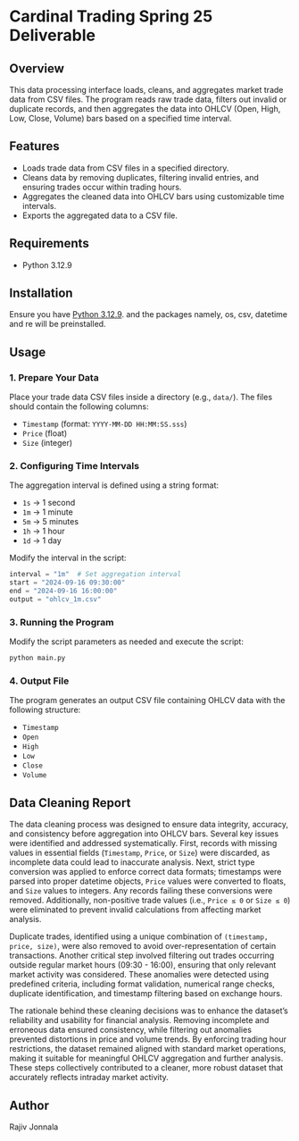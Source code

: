 # Cardinal Trading Spring 25 Deliverable

## Overview
This data processing interface loads, cleans, and aggregates market trade data from CSV files. The program reads raw trade data, filters out invalid or duplicate records, and then aggregates the data into OHLCV (Open, High, Low, Close, Volume) bars based on a specified time interval.

## Features
- Loads trade data from CSV files in a specified directory.
- Cleans data by removing duplicates, filtering invalid entries, and ensuring trades occur within trading hours.
- Aggregates the cleaned data into OHLCV bars using customizable time intervals.
- Exports the aggregated data to a CSV file.

## Requirements
- Python 3.12.9

## Installation
Ensure you have [Python 3.12.9](https://www.python.org/downloads/). and the packages namely, os, csv, datetime and re will be preinstalled.

## Usage
### 1. Prepare Your Data
Place your trade data CSV files inside a directory (e.g., `data/`). The files should contain the following columns:
- `Timestamp` (format: `YYYY-MM-DD HH:MM:SS.sss`)
- `Price` (float)
- `Size` (integer)


### 2. Configuring Time Intervals
The aggregation interval is defined using a string format:
- `1s` -> 1 second
- `1m` -> 1 minute
- `5m` -> 5 minutes
- `1h` -> 1 hour
- `1d` -> 1 day

Modify the interval in the script:
```python
interval = "1m"  # Set aggregation interval
start = "2024-09-16 09:30:00"
end = "2024-09-16 16:00:00"
output = "ohlcv_1m.csv"
```
### 3. Running the Program
Modify the script parameters as needed and execute the script:
```sh
python main.py
```

### 4. Output File
The program generates an output CSV file containing OHLCV data with the following structure:
- `Timestamp`
- `Open`
- `High`
- `Low`
- `Close`
- `Volume`


## **Data Cleaning Report**  

The data cleaning process was designed to ensure data integrity, accuracy, and consistency before aggregation into OHLCV bars. Several key issues were identified and addressed systematically. First, records with missing values in essential fields (`Timestamp`, `Price`, or `Size`) were discarded, as incomplete data could lead to inaccurate analysis. Next, strict type conversion was applied to enforce correct data formats; timestamps were parsed into proper datetime objects, `Price` values were converted to floats, and `Size` values to integers. Any records failing these conversions were removed. Additionally, non-positive trade values (i.e., `Price ≤ 0` or `Size ≤ 0`) were eliminated to prevent invalid calculations from affecting market analysis.  

Duplicate trades, identified using a unique combination of `(timestamp, price, size)`, were also removed to avoid over-representation of certain transactions. Another critical step involved filtering out trades occurring outside regular market hours (09:30 - 16:00), ensuring that only relevant market activity was considered. These anomalies were detected using predefined criteria, including format validation, numerical range checks, duplicate identification, and timestamp filtering based on exchange hours.  

The rationale behind these cleaning decisions was to enhance the dataset’s reliability and usability for financial analysis. Removing incomplete and erroneous data ensured consistency, while filtering out anomalies prevented distortions in price and volume trends. By enforcing trading hour restrictions, the dataset remained aligned with standard market operations, making it suitable for meaningful OHLCV aggregation and further analysis. These steps collectively contributed to a cleaner, more robust dataset that accurately reflects intraday market activity.

## Author
Rajiv Jonnala



